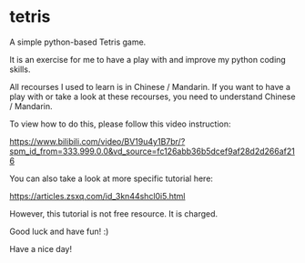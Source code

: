 # tetris
A simple python-based Tetris game.

It is an exercise for me to have a play with and improve my python coding skills.

All recourses I used to learn is in Chinese / Mandarin. If you want to have a play with or take a look at these recourses, you need to understand Chinese / Mandarin.

To view how to do this, please follow this video instruction:

https://www.bilibili.com/video/BV19u4y1B7br/?spm_id_from=333.999.0.0&vd_source=fc126abb36b5dcef9af28d2d266af216

You can also take a look at more specific tutorial here:

https://articles.zsxq.com/id_3kn44shcl0i5.html

However, this tutorial is not free resource. It is charged.

Good luck and have fun! :)

Have a nice day!
